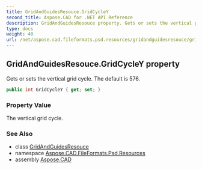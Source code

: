 ```yaml
---
title: GridAndGuidesResouce.GridCycleY
second_title: Aspose.CAD for .NET API Reference
description: GridAndGuidesResouce property. Gets or sets the vertical grid cycle. The default is 576
type: docs
weight: 40
url: /net/aspose.cad.fileformats.psd.resources/gridandguidesresouce/gridcycley/
---
```

## GridAndGuidesResouce.GridCycleY property

Gets or sets the vertical grid cycle. The default is 576.

```csharp
public int GridCycleY { get; set; }
```

### Property Value

The vertical grid cycle.

### See Also

* class [GridAndGuidesResouce](../)
* namespace [Aspose.CAD.FileFormats.Psd.Resources](../../gridandguidesresouce/)
* assembly [Aspose.CAD](../../../)


